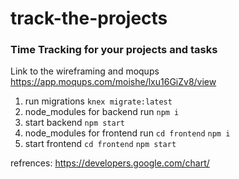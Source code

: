 # track-the-projects

### Time Tracking for your projects and tasks

Link to the wireframing and moqups https://app.moqups.com/moishe/lxu16GiZv8/view


1. run migrations `knex migrate:latest`
2. node_modules for backend run `npm i`
3. start backend `npm start`
4. node_modules for frontend run `cd frontend` `npm i`
5. start frontend `cd frontend` `npm start`


refrences:
https://developers.google.com/chart/